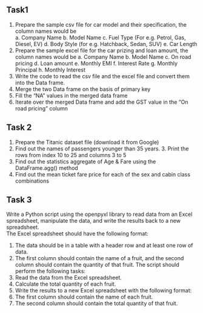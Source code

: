 ## Task1
1. Prepare the sample csv file for car model and their specification, the column names would be  
a. Company Name 
b. Model Name 
c. Fuel Type (For e.g. Petrol, Gas, Diesel, EV) 
d. Body Style (for e.g. Hatchback, Sedan, SUV) 
e. Car Length 
2. Prepare the sample excel file for the car prizing  and loan amount, the column names would be 
a. Company Name 
b. Model Name 
c. On road pricing 
d. Loan amount 
e. Monthly EMI 
f. Interest Rate 
g. Monthly Principal 
h. Monthly Interest 
3. Write the code to read the csv file and the excel file and convert them into the Data frame. 
4. Merge the two Data frame on the basis of primary key 
5. Fill the “NA” values in the merged data frame 
6. Iterate over the merged Data frame and add the GST value in the “On road pricing” column

##  Task 2 
 
1. Prepare the Titanic dataset file (download it from Google) 
2. Find out the names of passengers younger than 35 years. 3. Print the rows from index 10 to 25 and columns 3 to 5 
4. Find out the statistics aggregate of Age & Fare using the DataFrame.agg() method 
5. Find out the mean ticket fare price for each of the sex and cabin class combinations

## Task 3

Write a Python script using the openpyxl library to read data from an Excel spreadsheet, manipulate the data, and write the results back to a new spreadsheet.  
The Excel spreadsheet should have the following format:  
1. The data should be in a table with a header row and at least one row of data.
2. The first column should contain the name of a fruit, and the second column should contain the quantity of that fruit.
The script should perform the following tasks:
1. Read the data from the Excel spreadsheet.
2. Calculate the total quantity of each fruit.
3. Write the results to a new Excel spreadsheet with the following format:
4. The first column should contain the name of each fruit.
5. The second column should contain the total quantity of that fruit.

